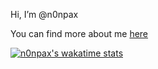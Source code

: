 Hi, I’m @n0npax

You can find more about me [here](https://n0npax.github.io/)

[![n0npax's wakatime stats](https://github-readme-stats.vercel.app/api?username=n0npax)]()
